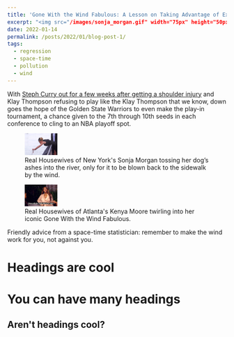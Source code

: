 ```yaml
---
title: 'Gone With the Wind Fabulous: A Lesson on Taking Advantage of External Forces in Life and Statistical Modeling'
excerpt: "<img src="/images/sonja_morgan.gif" width="75px" height="50px">"
date: 2022-01-14
permalink: /posts/2022/01/blog-post-1/
tags:
  - regression
  - space-time
  - pollution
  - wind
---
```


With <a href="https://www.nba.com/news/stephen-curry-exits-warriors-pacers-game-shoulder-injury" rel="noopener" target="_blank" >Steph Curry out for a few weeks after getting a shoulder injury</a> and Klay Thompson refusing to play like the Klay Thompson that we know, down goes the hope of the Golden State Warriors to even make the play-in tournament, a chance given to the 7th through 10th seeds in each conference to cling to an NBA playoff spot.

<figure>
    <img src="/images/sonja_morgan.gif" width="75px" height="50px">
    <figcaption>Real Housewives of New York's Sonja Morgan tossing her dog’s ashes into the river, only for it to be blown back to the sidewalk by the wind.</figcaption>
</figure>

<figure>
    <img src="/images/kenya_moore.gif" width="75px" height="50px">
    <figcaption>Real Housewives of Atlanta's Kenya Moore twirling into her iconic Gone With the Wind Fabulous.</figcaption>
</figure>


Friendly advice from a space-time statistician: remember to make the wind work for you, not against you.

Headings are cool
======

You can have many headings
======

Aren't headings cool?
------
